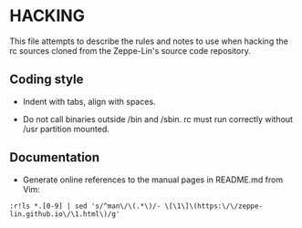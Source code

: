 HACKING
=======

This file attempts to describe the rules and notes to use when hacking
the rc sources cloned from the Zeppe-Lin's source code repository.


Coding style
------------

* Indent with tabs, align with spaces.

* Do not call binaries outside /bin and /sbin.  rc must run correctly
  without /usr partition mounted.


Documentation
-------------

* Generate online references to the manual pages in README.md from Vim:

```
:r!ls *.[0-9] | sed 's/^man\/\(.*\)/- \[\1\]\(https:\/\/zeppe-lin.github.io\/\1.html\)/g' 
```
